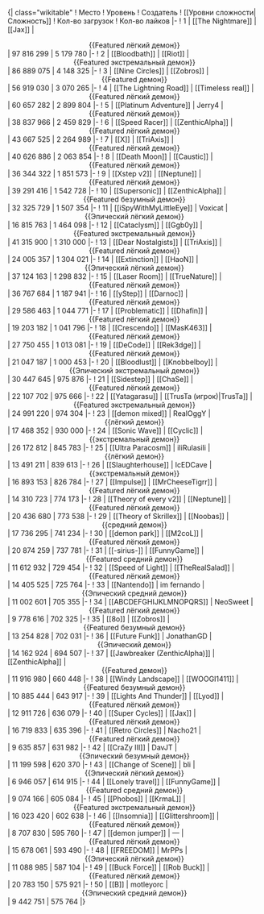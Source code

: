 {| class="wikitable"
! Место
! Уровень
! Создатель
! [[Уровни сложности|Сложность]]
! Кол-во загрузок
! Кол-во лайков
|-
! 1
| [[The Nightmare]]
| [[Jax]]
| <center>{{Featured лёгкий демон}}</center>
| 97 816 299
| 5 179 780
|-
! 2
| [[Bloodbath]]
| [[Riot]]
| <center>{{Featured экстремальный демон}}</center>
| 86 889 075
| 4 148 325
|-
! 3
| [[Nine Circles]]
| [[Zobros]]
| <center>{{Featured демон}}</center>
| 56 919 030
| 3 070 265
|-
! 4
| [[The Lightning Road]]
| [[Timeless real]]
| <center>{{Featured лёгкий демон}}</center>
| 60 657 282
| 2 899 804
|-
! 5
| [[Platinum Adventure]]
| Jerry4
| <center>{{Featured лёгкий демон}}</center>
| 38 837 966
| 2 459 829
|-
! 6
| [[Speed Racer]]
| [[ZenthicAlpha]]
| <center>{{Featured лёгкий демон}}</center>
| 43 667 525
| 2 264 989
|-
! 7
| [[X]]
| [[TriAxis]]
| <center>{{Featured лёгкий демон}}</center>
| 40 626 886
| 2 063 854
|-
! 8
| [[Death Moon]]
| [[Caustic]]
| <center>{{Featured лёгкий демон}}</center>
| 36 344 322
| 1 851 573
|-
! 9
| [[Xstep v2]]
| [[Neptune]]
| <center>{{Featured лёгкий демон}}</center>
| 39 291 416
| 1 542 728
|-
! 10
| [[Supersonic]]
| [[ZenthicAlpha]]
| <center>{{Featured безумный демон}}</center>
| 32 325 729
| 1 507 354
|-
! 11
| [[iSpyWithMyLittleEye]]
| Voxicat
| <center>{{Эпический лёгкий демон}}</center>
| 16 815 763
| 1 464 098
|-
! 12
| [[Cataclysm]]
| [[Ggb0y]]
| <center>{{Featured экстремальный демон}}</center>
| 41 315 900
| 1 310 000
|-
! 13
| [[Dear Nostalgists]]
| [[TriAxis]]
| <center>{{Featured лёгкий демон}}</center>
| 24 005 357
| 1 304 021
|-
! 14
| [[Extinction]]
| [[HaoN]]
| <center>{{Эпический лёгкий демон}}</center>
| 37 124 163
| 1 298 832
|-
! 15
| [[Laser Room]]
| [[TrueNature]]
| <center>{{Featured лёгкий демон}}</center>
| 36 767 684
| 1 187 941
|-
! 16
| [[yStep]]
| [[Darnoc]]
| <center>{{Featured лёгкий демон}}</center>
| 29 586 463
| 1 044 771
|-
! 17
| [[Problematic]]
| [[Dhafin]]
| <center>{{Featured лёгкий демон}}</center>
| 19 203 182
| 1 041 796
|-
! 18
| [[Crescendo]]
| [[MasK463]]
| <center>{{Featured лёгкий демон}}</center>
| 27 750 455
| 1 013 081
|-
! 19
| [[DeCode]]
| [[Rek3dge]]
| <center>{{Featured лёгкий демон}}</center>
| 21 047 187
| 1 000 453
|-
! 20
| [[Bloodlust]]
| [[Knobbelboy]]
| <center>{{Эпический экстремальный демон}}</center>
| 30 447 645
| 975 876
|-
! 21
| [[Sidestep]]
| [[ChaSe]]
| <center>{{Featured лёгкий демон}}</center>
| 22 107 702
| 975 666
|-
! 22
| [[Yatagarasu]]
| [[TrusTa (игрок)|TrusTa]]
| <center>{{Featured экстремальный демон}}</center>
| 24 991 220
| 974 304
|-
! 23
| [[demon mixed]]
| RealOggY
| <center>{{лёгкий демон}}</center>
| 17 468 352
| 930 000
|-
! 24
| [[Sonic Wave]]
| [[Cyclic]]
| <center>{{экстремальный демон}}</center>
| 26 172 812
| 845 783
|-
! 25
| [[Ultra Paracosm]]
| iIiRulasiIi
| <center>{{лёгкий демон}}</center>
| 13 491 211
| 839 613
|-
! 26
| [[Slaughterhouse]]
| IcEDCave
| <center>{{экстремальный демон}}</center>
| 16 893 153
| 826 784
|-
! 27
| [[Impulse]]
| [[MrCheeseTigrr]]
| <center>{{Featured лёгкий демон}}</center>
| 14 310 723
| 774 173
|-
! 28
| [[Theory of every v2]]
| [[Neptune]]
| <center>{{Featured лёгкий демон}}</center>
| 20 436 680
| 773 538
|-
! 29
| [[Theory of Skrillex]]
| [[Noobas]]
| <center>{{средний демон}}</center>
| 17 736 295
| 741 234
|-
! 30
| [[demon park]]
| [[M2coL]]
| <center>{{Featured лёгкий демон}}</center>
| 20 874 259
| 737 781
|-
! 31
| [[-sirius-]]
| [[FunnyGame]]
| <center>{{Featured средний демон}}</center>
| 11 612 932
| 729 454
|-
! 32
| [[Speed of Light]]
| [[TheRealSalad]]
| <center>{{Featured лёгкий демон}}</center>
| 14 405 525
| 725 764
|-
! 33
| [[Nantendo]]
| im fernando
| <center>{{Эпический средний демон}}</center>
| 11 002 601
| 705 355
|-
! 34
| [[ABCDEFGHIJKLMNOPQRS]]
| NeoSweet
| <center>{{Featured лёгкий демон}}</center>
| 9 778 616
| 702 325
|-
! 35
| [[8o]]
| [[Zobros]]
| <center>{{Featured безумный демон}}</center>
| 13 254 828
| 702 031
|-
! 36
| [[Future Funk]]
| JonathanGD
| <center>{{Эпический демон}}</center>
| 14 162 924
| 694 507
|-
! 37
| [[Jawbreaker (ZenthicAlpha)]]
| [[ZenthicAlpha]]
| <center>{{Featured демон}}</center>
| 11 916 980
| 660 448
|-
! 38
| [[Windy Landscape]]
| [[WOOGI1411]]
| <center>{{Featured безумный демон}}</center>
| 10 885 444
| 643 917
|-
! 39
| [[Lights And Thunder]]
| [[Lyod]]
| <center>{{Featured лёгкий демон}}</center>
| 12 911 726
| 636 079
|-
! 40
| [[Super Cycles]]
| [[Jax]]
| <center>{{Featured лёгкий демон}}</center>
| 16 719 833
| 635 396
|-
! 41
| [[Retro Circles]]
| Nacho21
| <center>{{Featured лёгкий демон}}</center>
| 9 635 857
| 631 982
|-
! 42
| [[CraZy III]]
| DavJT
| <center>{{Эпический безумный демон}}</center>
| 11 199 598
| 620 370
|-
! 43
| [[Change of Scene]]
| bli
| <center>{{Эпический лёгкий демон}}</center>
| 6 946 057
| 614 915
|-
! 44
| [[Lonely travel]]
| [[FunnyGame]]
| <center>{{Featured средний демон}}</center>
| 9 074 166
| 605 084
|-
! 45
| [[Phobos]]
| [[KrmaL]]
| <center>{{Featured экстремальный демон}}</center>
| 16 023 420
| 602 638
|-
! 46
| [[Insomnia]]
| [[Glittershroom]]
| <center>{{Featured лёгкий демон}}</center>
| 8 707 830
| 595 760
|-
! 47
| [[demon jumper]]
| —
| <center>{{Featured лёгкий демон}}</center>
| 15 678 061
| 593 490
|-
! 48
| [[FREEDOM]]
| MrPPs
| <center>{{Эпический лёгкий демон}}</center>
| 11 088 985
| 587 104
|-
! 49
| [[Buck Force]]
| [[Rob Buck]]
| <center>{{Featured лёгкий демон}}</center>
| 20 783 150
| 575 921
|-
! 50
| [[B]]
| motleyorc
| <center>{{Эпический средний демон}}</center>
| 9 442 751
| 575 764
|}